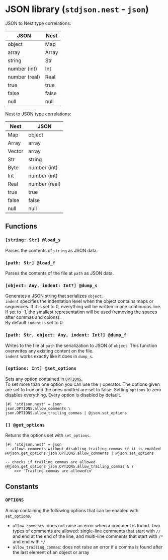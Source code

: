 # JSON library (`stdjson.nest` - `json`)

JSON to Nest type correlations:

| JSON          | Nest  |
| ------------- | ----- |
| object        | Map   |
| array         | Array |
| string        | Str   |
| number (int)  | Int   |
| number (real) | Real  |
| true          | true  |
| false         | false |
| null          | null  |

Nest to JSON type correlations:

| Nest   | JSON          |
| ------ | ------------- |
| Map    | object        |
| Array  | array         |
| Vector | array         |
| Str    | string        |
| Byte   | number (int)  |
| Int    | number (int)  |
| Real   | number (real) |
| true   | true          |
| false  | false         |
| null   | null          |

## Functions

### `[string: Str] @load_s`

Parses the contents of `string` as JSON data.

### `[path: Str] @load_f`

Parses the contents of the file at `path` as JSON data.

### `[object: Any, indent: Int?] @dump_s`

Generates a JSON string that serializes `object`.  
`indent` specifies the indentation level when the object contains maps or
sequences. If it is set to 0, everything will be written in one continuous line.
If set to -1, the smallest representation will be used (removing the spaces
after commas and colons).  
By default `indent` is set to 0.

### `[path: Str, object: Any, indent: Int?] @dump_f`

Writes to the file at `path` the serialization to JSON of `object`. This
function overwrites any existing content on the file.  
`indent` works exactly like it does in `dump_s`.

### `[options: Int] @set_options`

Sets any option contained in [`OPTIONS`](#options).  
To set more than one option you can use the `|` operator. The options given are
set to true and the ones omitted are set to false. Setting `options` to zero
disables everything. Every option is disabled by default.

```text
|#| 'stdjson.nest' = json
json.OPTIONS.allow_comments \
json.OPTIONS.allow_trailing_commas | @json.set_options
```

### `[] @get_options`

Returns the options set with `set_options`.

```text
|#| 'stdjson.nest' = json
-- allows comments without disabling trailing commas if it is enabled
@@json.get_options json.OPTIONS.allow_comments | @json.set_options

-- checks if trailing commas are allowed
@@json.get_options json.OPTIONS.allow_trailing_commas & ?
    >>> 'Trailing commas are allowed\n'
```

## Constants

### `OPTIONS`

A map containing the following options that can be enabled with
[`set_options`](#options-int-set_options).

- `allow_comments`: does not raise an error when a comment is found. Two types
  of comments are allowed: single-line comments that start with `//` and end
  at the end of the line, and multi-line comments that start with `/*` and end
  with `*/`
- `allow_trailing_commas`: does not raise an error if a comma is found after the
  last element of an object or array
